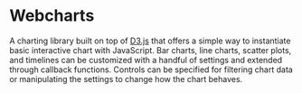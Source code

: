 # Webcharts
A charting library built on top of <a href="https://github.com/mbostock/d3">D3.js</a> that offers a simple way to instantiate basic interactive chart with JavaScript. Bar charts, line charts, scatter plots, and timelines can be customized with a handful of settings and extended through callback functions. Controls can be specified for filtering chart data or manipulating the settings to change how the chart behaves.
